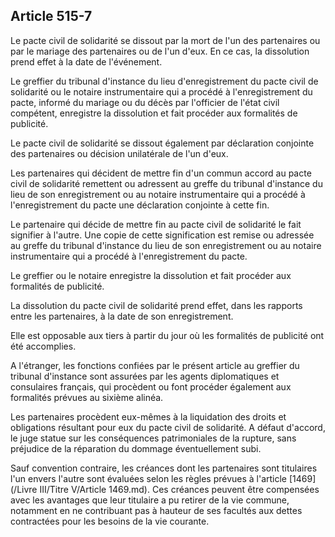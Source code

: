 Article 515-7
----
Le pacte civil de solidarité se dissout par la mort de l'un des partenaires ou
par le mariage des partenaires ou de l'un d'eux. En ce cas, la dissolution prend
effet à la date de l'événement.

Le greffier du tribunal d'instance du lieu d'enregistrement du pacte civil de
solidarité ou le notaire instrumentaire qui a procédé à l'enregistrement du
pacte, informé du mariage ou du décès par l'officier de l'état civil compétent,
enregistre la dissolution et fait procéder aux formalités de publicité.

Le pacte civil de solidarité se dissout également par déclaration conjointe des
partenaires ou décision unilatérale de l'un d'eux.

Les partenaires qui décident de mettre fin d'un commun accord au pacte civil de
solidarité remettent ou adressent au greffe du tribunal d'instance du lieu de
son enregistrement ou au notaire instrumentaire qui a procédé à l'enregistrement
du pacte une déclaration conjointe à cette fin.

Le partenaire qui décide de mettre fin au pacte civil de solidarité le fait
signifier à l'autre. Une copie de cette signification est remise ou adressée au
greffe du tribunal d'instance du lieu de son enregistrement ou au notaire
instrumentaire qui a procédé à l'enregistrement du pacte.

Le greffier ou le notaire enregistre la dissolution et fait procéder aux
formalités de publicité.

La dissolution du pacte civil de solidarité prend effet, dans les rapports entre
les partenaires, à la date de son enregistrement.

Elle est opposable aux tiers à partir du jour où les formalités de publicité ont
été accomplies.

A l'étranger, les fonctions confiées par le présent article au greffier du
tribunal d'instance sont assurées par les agents diplomatiques et consulaires
français, qui procèdent ou font procéder également aux formalités prévues au
sixième alinéa.

Les partenaires procèdent eux-mêmes à la liquidation des droits et obligations
résultant pour eux du pacte civil de solidarité. A défaut d'accord, le juge
statue sur les conséquences patrimoniales de la rupture, sans préjudice de la
réparation du dommage éventuellement subi.

Sauf convention contraire, les créances dont les partenaires sont titulaires
l'un envers l'autre sont évaluées selon les règles prévues à l'article [1469](/Livre III/Titre V/Article 1469.md). Ces
créances peuvent être compensées avec les avantages que leur titulaire a pu
retirer de la vie commune, notamment en ne contribuant pas à hauteur de ses
facultés aux dettes contractées pour les besoins de la vie courante.

